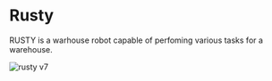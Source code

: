 # Rusty

RUSTY is a warhouse robot capable of perfoming various tasks for a warehouse. 

![rusty v7](https://user-images.githubusercontent.com/60263608/148347287-8ba007b6-cd7a-4cb1-b73e-20ba1fec99a9.png)
